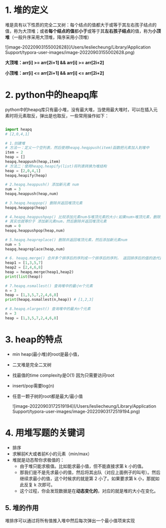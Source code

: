 # 1. 堆的定义

堆是具有以下性质的完全二叉树：每个结点的值都大于或等于其左右孩子结点的值，称为大顶堆；或者**每个结点的值**都**小于**或等于其**左右孩子结点**的值，称为**小顶堆**（一般升序采用大顶堆，降序采用小顶堆)



![image-20220903155002628](/Users/lesliecheung/Library/Application Support/typora-user-images/image-20220903155002628.png)

**大顶堆：arr[i] >= arr[2i+1] && arr[i] >= arr[2i+2]**  

**小顶堆：arr[i] <= arr[2i+1] && arr[i] <= arr[2i+2]** 



# 2. python中的heapq库

python中的heapq库只有最小堆，没有最大堆，当使用最大堆时，可以在插入元素时将元素取反，弹出是也取反，一些常用操作如下：

```python

import heapq
# [2,0,4,1]
 
# 1.创建堆
# 方法一：定义一个空列表，然后使用heapq.heqppush(item)函数把元素加入到堆中
item = 2
heap = []
heapq.heappush(heap,item)
# 方法二：使用heapq.heapify(list)将列表转换为堆结构
heap = [2,0,4,1]
heapq.heapify(heap)
 
# 2.heapq.heappush() 添加新元素 num
num = 3
heapq.heappush(heap,num)
 
# 3.heapq.heappop() 删除并返回堆顶元素
heapq.heappop(heap)
 
# 4.heapq.heappushpop() 比较添加元素num与堆顶元素的大小:如果num>堆顶元素，删除并返回堆顶元素，然后添加新元素num;如果num<堆顶元素，返回num，原堆不变
# 其实也就等价于 添加新元素num，然后删除并返回堆顶元素
num = 0
heapq.heappushpop(heap,num)
 
# 5.heapq.heapreplace() 删除并返回堆顶元素，然后添加新元素num
num = 5
heapq.heapreplace(heap,num)
 
# 6. heapq.merge() 合并多个排序后的序列成一个排序后的序列， 返回排序后的值的迭代器。
heap1 = [1,3,5,7]
heap2 = [2,4,6,8]
heap = heapq.merge(heap1,heap2)
print(list(heap))
 
# 7.heapq.nsmallest() 查询堆中的最小n个元素
n = 3
heap = [1,3,5,7,2,4,6,8]
print(heapq.nsmallest(n,heap)) # [1,2,3]
 
# 8.heapq.nlargest() 查询堆中的最大n个元素
n = 3
heap = [1,3,5,7,2,4,6,8]
```



# 3. heap的特点

- min heap(最小堆)的root是最小值，

- 二叉堆是完全二叉树

- 找最值的time complexity是O(1) 因为只需要访问root

- insert/pop需要log(n)

- 任意一颗子树的root都是最大/最小值

  ![image-20220903172519194](/Users/lesliecheung/Library/Application Support/typora-user-images/image-20220903172519194.png)



# 4. 用堆写题的关键词

- 排序
- 求解前K大或者前K小的元素（min/max）
- 堆就是动态帮你求极值的： 
  - 由于堆只能求极值。比如能求最小值，但不能直接求第 k 小的值。
  - 那我们是不是先求最小的值，然后将其出队（对应上面例子的叫号）。然后继续求最小的值，这个时候求的就是第 2 小了。如果要求第 k 小，那就如此反复 k 次即可。
  - 这个过程，你会发现数据是在**动态变化的**，对应的就是堆的大小在变化。

## 5. 堆的作用

堆排序可以通过将所有值推入堆中然后每次弹出一个最小值项来实现
